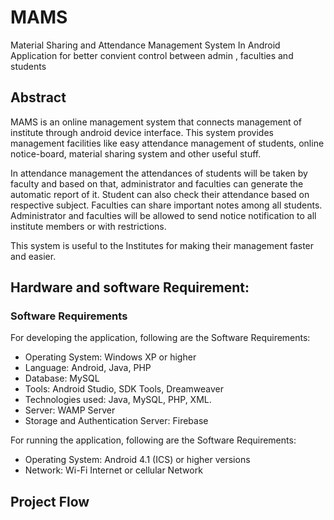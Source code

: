 # MAMS
 Material Sharing and Attendance Management System In Android Application for better convient control between admin , faculties and students

## Abstract 
   
MAMS is an online management system that connects management of institute
through android device interface. This system provides management facilities like easy
attendance management of students, online notice-board, material sharing system and
other useful stuff.

In attendance management the attendances of students will be taken by faculty
and based on that, administrator and faculties can generate the automatic report of it.
Student can also check their attendance based on respective subject. Faculties can share
important notes among all students. Administrator and faculties will be allowed to send
notice notification to all institute members or with restrictions.

This system is useful to the Institutes for making their management faster and
easier.

## Hardware and software Requirement:
### Software Requirements

For developing the application, following are the Software Requirements:
* Operating System: Windows XP or higher
* Language: Android, Java, PHP
* Database: MySQL
* Tools: Android Studio, SDK Tools, Dreamweaver
* Technologies used: Java, MySQL, PHP, XML.
* Server: WAMP Server
* Storage and Authentication Server: Firebase

For running the application, following are the Software Requirements:
* Operating System: Android 4.1 (ICS) or higher versions
* Network: Wi-Fi Internet or cellular Network


## Project Flow
